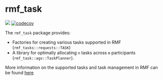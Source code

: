 # rmf_task

![](https://github.com/open-rmf/rmf_task/workflows/build/badge.svg)
[![codecov](https://codecov.io/gh/open-rmf/rmf_task/branch/main/graph/badge.svg)](https://codecov.io/gh/open-rmf/rmf_task)

The `rmf_task` package provides:
* Factories for creating various tasks supported in RMF (`rmf_tasks::requests::TASK`)
* A library for optimally allocating `n` tasks across `m` participants (`rmf_task::agv::TaskPlanner`).

More information on the supported tasks and task management in RMF can be found [here](https://osrf.github.io/ros2multirobotbook/task.html)

